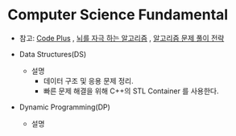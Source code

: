 
# Computer Science Fundamental

- 참고: [Code Plus](https://code.plus/main) , [뇌를 자극 하는 알고리즘](http://www.yes24.com/24/Goods/3524901?Acode=101) ,
        [알고리즘 문제 풀이 전략](http://www.yes24.com/24/goods/25766256) 


- Data Structures(DS)
  * 설명 
     * 데이터 구조 및 응용 문제 정리.
     * 빠른 문제 해결을 위해 C++의 STL Container 를 사용한다.

- Dynamic Programming(DP)
  * 설명 